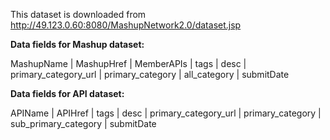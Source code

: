 This dataset is downloaded from <http://49.123.0.60:8080/MashupNetwork2.0/dataset.jsp>

**Data fields for Mashup dataset:**

MashupName | MashupHref | MemberAPIs | tags | desc | primary_category_url | primary_category | all_category | submitDate

**Data fields for API dataset:**

APIName | APIHref | tags | desc | primary_category_url | primary_category | sub_primary_category | submitDate